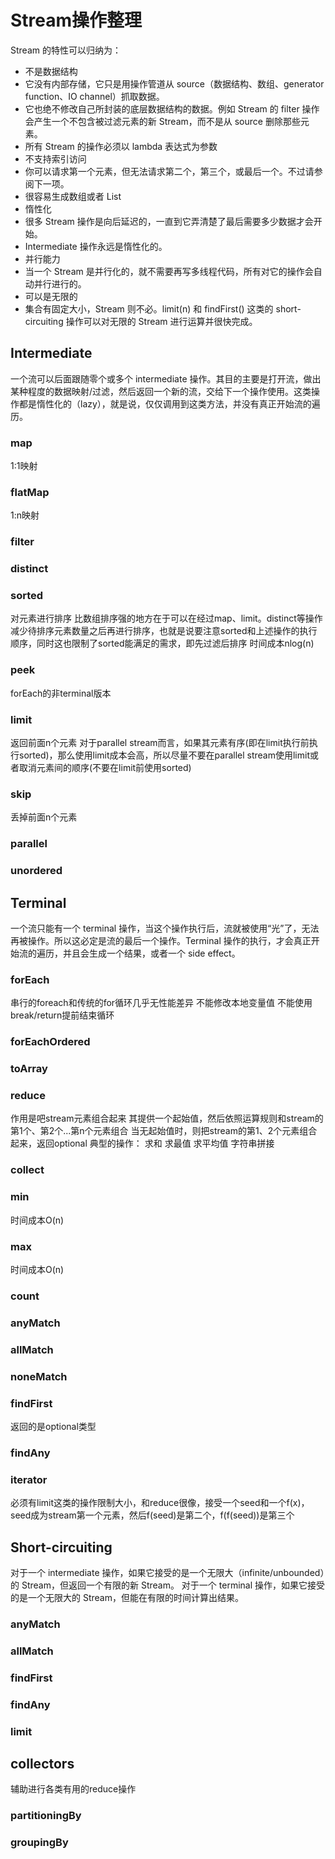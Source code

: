
# Stream操作整理

Stream 的特性可以归纳为：

* 不是数据结构
* 它没有内部存储，它只是用操作管道从 source（数据结构、数组、generator function、IO channel）抓取数据。
* 它也绝不修改自己所封装的底层数据结构的数据。例如 Stream 的 filter 操作会产生一个不包含被过滤元素的新 Stream，而不是从 source 删除那些元素。
* 所有 Stream 的操作必须以 lambda 表达式为参数
* 不支持索引访问
* 你可以请求第一个元素，但无法请求第二个，第三个，或最后一个。不过请参阅下一项。
* 很容易生成数组或者 List
* 惰性化
* 很多 Stream 操作是向后延迟的，一直到它弄清楚了最后需要多少数据才会开始。
* Intermediate 操作永远是惰性化的。
* 并行能力
* 当一个 Stream 是并行化的，就不需要再写多线程代码，所有对它的操作会自动并行进行的。
* 可以是无限的
* 集合有固定大小，Stream 则不必。limit(n) 和 findFirst() 这类的 short-circuiting 操作可以对无限的 Stream 进行运算并很快完成。

## Intermediate

一个流可以后面跟随零个或多个 intermediate 操作。其目的主要是打开流，做出某种程度的数据映射/过滤，然后返回一个新的流，交给下一个操作使用。这类操作都是惰性化的（lazy），就是说，仅仅调用到这类方法，并没有真正开始流的遍历。

### map

1:1映射

### flatMap

1:n映射

### filter

### distinct

### sorted

对元素进行排序
比数组排序强的地方在于可以在经过map、limit。distinct等操作减少待排序元素数量之后再进行排序，也就是说要注意sorted和上述操作的执行顺序，同时这也限制了sorted能满足的需求，即先过滤后排序
时间成本nlog(n)

### peek

forEach的非terminal版本

### limit

返回前面n个元素
对于parallel stream而言，如果其元素有序(即在limit执行前执行sorted)，那么使用limit成本会高，所以尽量不要在parallel stream使用limit或者取消元素间的顺序(不要在limit前使用sorted)

### skip

丢掉前面n个元素

### parallel

### unordered

## Terminal

一个流只能有一个 terminal 操作，当这个操作执行后，流就被使用“光”了，无法再被操作。所以这必定是流的最后一个操作。Terminal 操作的执行，才会真正开始流的遍历，并且会生成一个结果，或者一个 side effect。

### forEach

串行的foreach和传统的for循环几乎无性能差异
不能修改本地变量值
不能使用break/return提前结束循环

### forEachOrdered

### toArray

### reduce

作用是吧stream元素组合起来
其提供一个起始值，然后依照运算规则和stream的第1个、第2个...第n个元素组合
当无起始值时，则把stream的第1、2个元素组合起来，返回optional
典型的操作：
求和
求最值
求平均值
字符串拼接

### collect

### min

时间成本O(n)

### max

时间成本O(n)

### count

### anyMatch

### allMatch

### noneMatch

### findFirst

返回的是optional类型

### findAny

### iterator

必须有limit这类的操作限制大小，和reduce很像，接受一个seed和一个f(x)，
seed成为stream第一个元素，然后f(seed)是第二个，f(f(seed))是第三个

## Short-circuiting

对于一个 intermediate 操作，如果它接受的是一个无限大（infinite/unbounded）的 Stream，但返回一个有限的新 Stream。
对于一个 terminal 操作，如果它接受的是一个无限大的 Stream，但能在有限的时间计算出结果。

### anyMatch

### allMatch

### findFirst

### findAny

### limit

## collectors

辅助进行各类有用的reduce操作

### partitioningBy

### groupingBy



